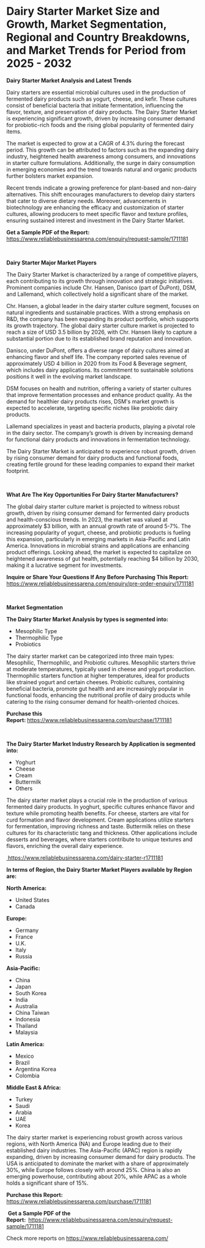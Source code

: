 <p><h1>Dairy Starter Market Size and Growth, Market Segmentation, Regional and Country Breakdowns, and Market Trends for Period from 2025 -  2032</h1></p><p><strong>Dairy Starter Market Analysis and Latest Trends</strong></p>
<p><p>Dairy starters are essential microbial cultures used in the production of fermented dairy products such as yogurt, cheese, and kefir. These cultures consist of beneficial bacteria that initiate fermentation, influencing the flavor, texture, and preservation of dairy products. The Dairy Starter Market is experiencing significant growth, driven by increasing consumer demand for probiotic-rich foods and the rising global popularity of fermented dairy items.</p><p>The market is expected to grow at a CAGR of 4.3% during the forecast period. This growth can be attributed to factors such as the expanding dairy industry, heightened health awareness among consumers, and innovations in starter culture formulations. Additionally, the surge in dairy consumption in emerging economies and the trend towards natural and organic products further bolsters market expansion.</p><p>Recent trends indicate a growing preference for plant-based and non-dairy alternatives. This shift encourages manufacturers to develop dairy starters that cater to diverse dietary needs. Moreover, advancements in biotechnology are enhancing the efficacy and customization of starter cultures, allowing producers to meet specific flavor and texture profiles, ensuring sustained interest and investment in the Dairy Starter Market.</p></p>
<p><strong>Get a Sample PDF of the Report:&nbsp;</strong> <a href="https://www.reliablebusinessarena.com/enquiry/request-sample/1711181?utm_campaign=2483&utm_medium=2&utm_source=Github&utm_content=ia&utm_term=15022025&utm_id=dairy-starter">https://www.reliablebusinessarena.com/enquiry/request-sample/1711181</a></p>
<p>&nbsp;</p>
<p><strong>Dairy Starter Major Market Players</strong></p>
<p><p>The Dairy Starter Market is characterized by a range of competitive players, each contributing to its growth through innovation and strategic initiatives. Prominent companies include Chr. Hansen, Danisco (part of DuPont), DSM, and Lallemand, which collectively hold a significant share of the market.</p><p>Chr. Hansen, a global leader in the dairy starter culture segment, focuses on natural ingredients and sustainable practices. With a strong emphasis on R&D, the company has been expanding its product portfolio, which supports its growth trajectory. The global dairy starter culture market is projected to reach a size of USD 3.5 billion by 2026, with Chr. Hansen likely to capture a substantial portion due to its established brand reputation and innovation.</p><p>Danisco, under DuPont, offers a diverse range of dairy cultures aimed at enhancing flavor and shelf life. The company reported sales revenue of approximately USD 4 billion in 2020 from its Food & Beverage segment, which includes dairy applications. Its commitment to sustainable solutions positions it well in the evolving market landscape.</p><p>DSM focuses on health and nutrition, offering a variety of starter cultures that improve fermentation processes and enhance product quality. As the demand for healthier dairy products rises, DSM's market growth is expected to accelerate, targeting specific niches like probiotic dairy products.</p><p>Lallemand specializes in yeast and bacteria products, playing a pivotal role in the dairy sector. The company’s growth is driven by increasing demand for functional dairy products and innovations in fermentation technology.</p><p>The Dairy Starter Market is anticipated to experience robust growth, driven by rising consumer demand for dairy products and functional foods, creating fertile ground for these leading companies to expand their market footprint.</p></p>
<p>&nbsp;</p>
<p><strong>What Are The Key Opportunities For Dairy Starter Manufacturers?</strong></p>
<p><p>The global dairy starter culture market is projected to witness robust growth, driven by rising consumer demand for fermented dairy products and health-conscious trends. In 2023, the market was valued at approximately $3 billion, with an annual growth rate of around 5-7%. The increasing popularity of yogurt, cheese, and probiotic products is fueling this expansion, particularly in emerging markets in Asia-Pacific and Latin America. Innovations in microbial strains and applications are enhancing product offerings. Looking ahead, the market is expected to capitalize on heightened awareness of gut health, potentially reaching $4 billion by 2030, making it a lucrative segment for investments.</p></p>
<p><strong>Inquire or Share Your Questions If Any Before Purchasing This Report:</strong> <a href="https://www.reliablebusinessarena.com/enquiry/pre-order-enquiry/1711181?utm_campaign=2483&utm_medium=2&utm_source=Github&utm_content=ia&utm_term=15022025&utm_id=dairy-starter">https://www.reliablebusinessarena.com/enquiry/pre-order-enquiry/1711181</a></p>
<p>&nbsp;</p>
<p><strong>Market Segmentation</strong></p>
<p><strong>The Dairy Starter Market Analysis by types is segmented into:</strong></p>
<p><ul><li>Mesophilic Type</li><li>Thermophilic Type</li><li>Probiotics</li></ul></p>
<p><p>The dairy starter market can be categorized into three main types: Mesophilic, Thermophilic, and Probiotic cultures. Mesophilic starters thrive at moderate temperatures, typically used in cheese and yogurt production. Thermophilic starters function at higher temperatures, ideal for products like strained yogurt and certain cheeses. Probiotic cultures, containing beneficial bacteria, promote gut health and are increasingly popular in functional foods, enhancing the nutritional profile of dairy products while catering to the rising consumer demand for health-oriented choices.</p></p>
<p><strong>Purchase this Report:&nbsp;</strong><a href="https://www.reliablebusinessarena.com/purchase/1711181?utm_campaign=2483&utm_medium=2&utm_source=Github&utm_content=ia&utm_term=15022025&utm_id=dairy-starter">https://www.reliablebusinessarena.com/purchase/1711181</a></p>
<p>&nbsp;</p>
<p><strong>The Dairy Starter Market Industry Research by Application is segmented into:</strong></p>
<p><ul><li>Yoghurt</li><li>Cheese</li><li>Cream</li><li>Buttermilk</li><li>Others</li></ul></p>
<p><p>The dairy starter market plays a crucial role in the production of various fermented dairy products. In yoghurt, specific cultures enhance flavor and texture while promoting health benefits. For cheese, starters are vital for curd formation and flavor development. Cream applications utilize starters for fermentation, improving richness and taste. Buttermilk relies on these cultures for its characteristic tang and thickness. Other applications include desserts and beverages, where starters contribute to unique textures and flavors, enriching the overall dairy experience.</p></p>
<p><a href="https://www.reliablebusinessarena.com/dairy-starter-r1711181?utm_campaign=2483&utm_medium=2&utm_source=Github&utm_content=ia&utm_term=15022025&utm_id=dairy-starter">&nbsp;https://www.reliablebusinessarena.com/dairy-starter-r1711181</a></p>
<p><strong>In terms of Region, the Dairy Starter Market Players available by Region are:</strong></p>
<p>
    <p> <strong> North America: </strong>
        <ul>
            <li>United States</li>
            <li>Canada</li>
        </ul>
        </p> 
    <p> <strong> Europe: </strong>
        <ul>
            <li>Germany</li>
            <li>France</li>
            <li>U.K.</li>
            <li>Italy</li>
            <li>Russia</li>
        </ul>
        </p> 
    <p> <strong> Asia-Pacific: </strong>
        <ul>
            <li>China</li>
            <li>Japan</li>
            <li>South Korea</li>
            <li>India</li>
            <li>Australia</li>
            <li>China Taiwan</li>
            <li>Indonesia</li>
            <li>Thailand</li>
            <li>Malaysia</li>
        </ul>
        </p> 
    <p> <strong> Latin America: </strong>
        <ul>
            <li>Mexico</li>
            <li>Brazil</li>
            <li>Argentina Korea</li>
            <li>Colombia</li>
        </ul>
        </p> 
    <p> <strong> Middle East & Africa: </strong>
        <ul>
            <li>Turkey</li>
            <li>Saudi</li>
            <li>Arabia</li>
            <li>UAE</li>
            <li>Korea</li>
        </ul>
    </p>
    </p>
<p><p>The dairy starter market is experiencing robust growth across various regions, with North America (NA) and Europe leading due to their established dairy industries. The Asia-Pacific (APAC) region is rapidly expanding, driven by increasing consumer demand for dairy products. The USA is anticipated to dominate the market with a share of approximately 30%, while Europe follows closely with around 25%. China is also an emerging powerhouse, contributing about 20%, while APAC as a whole holds a significant share of 15%.</p></p>
<p><strong>Purchase this Report: </strong><a href="https://www.reliablebusinessarena.com/purchase/1711181?utm_campaign=2483&utm_medium=2&utm_source=Github&utm_content=ia&utm_term=15022025&utm_id=dairy-starter">https://www.reliablebusinessarena.com/purchase/1711181</a></p>
<p>&nbsp;<strong>Get a Sample PDF of the Report:&nbsp;&nbsp;</strong><a href="https://www.reliablebusinessarena.com/enquiry/request-sample/1711181?utm_campaign=2483&utm_medium=2&utm_source=Github&utm_content=ia&utm_term=15022025&utm_id=dairy-starter">https://www.reliablebusinessarena.com/enquiry/request-sample/1711181</a></p>
<p><strong></strong></p>
<p>Check more reports on <a href="https://www.reliablebusinessarena.com/?utm_campaign=2483&utm_medium=2&utm_source=Github&utm_content=ia&utm_term=15022025&utm_id=dairy-starter">https://www.reliablebusinessarena.com/</a></p>